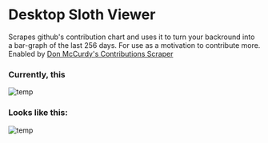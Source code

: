 # Desktop Sloth Viewer
Scrapes github's contribution chart and uses it to turn your backround into a bar-graph of the last 256 days. For use as a motivation to contribute more. Enabled by [Don McCurdy's Contributions Scraper](https://github.com/donmccurdy/github-contributions-scraper)


### Currently, this
![temp](https://user-images.githubusercontent.com/37329722/64482001-ffa01100-d1a5-11e9-84f1-b908ab04af5e.PNG)

### Looks like this:
![temp](https://user-images.githubusercontent.com/37329722/64482282-35e08f00-d1ac-11e9-8060-0d6ea1677218.png)
